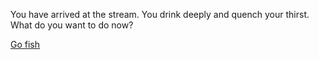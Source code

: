 You have arrived at the stream. You drink deeply and quench your thirst. What do you want to do now?

[Go fish](go-fish/fish.md)